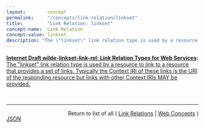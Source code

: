 ```yaml
---
layout:        concept
permalink:     "/concepts/link-relation/linkset"
title:         "Link Relation: linkset"
concept-name:  Link Relation
concept-value: linkset
description: "The \"linkset\" link relation type is used by a resource to link to a resource that provides a set of links. Typically the Context IRI of these links  is the URI of the responding resource but links with other Context IRIs MAY be provided."
---
```


**[Internet Draft wilde-linkset-link-rel: Link Relation Types for Web Services](/specs/IETF/I-D/wilde-linkset-link-rel "This specification defines the &#34;linkset&#34; link relation type that can be used to link to a resource that provides a set of links."):** [The "linkset" link relation type is used by a resource to link to a resource that provides a set of links. Typically the Context IRI of these links  is the URI of the responding resource but links with other Context IRIs MAY be provided.](http://tools.ietf.org/html/draft-wilde-linkset-link-rel#section-5 "Read documentation for Link Relation &#34;linkset&#34;")

<br/>
<hr/>

<p style="float : left"><a href="./linkset.json" title="JSON representing this particular Web Concept value">JSON</a></p>
<p style="text-align: right">Return to list of all ( <a href="../link-relation/">Link Relations</a> | <a href="../">Web Concepts</a> )</p>
